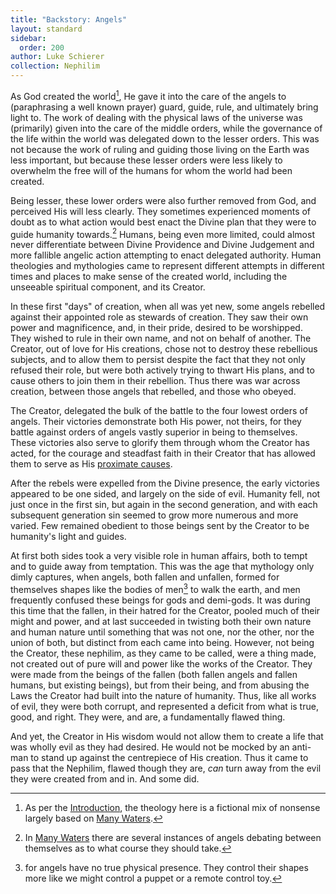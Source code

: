 ```yaml
---
title: "Backstory: Angels"
layout: standard
sidebar:
  order: 200
author: Luke Schierer
collection: Nephilim
---
```


As God created the world[^241120-1], He gave it into the care of the angels to (paraphrasing a well known prayer) guard, guide, rule, and ultimately bring light to. The work of dealing with the physical laws of the universe was (primarily) given into the care of the middle orders, while the governance of the life within the world was delegated down to the lesser orders. This was not because the work of ruling and guiding those living on the Earth was less important, but because these lesser orders were less likely to overwhelm the free will of the humans for whom the world had been created.

Being lesser, these lower orders were also further removed from God, and perceived His will less clearly. They sometimes experienced moments of doubt as to what action would best enact the Divine plan that they were to guide humanity towards.[^241120-2] Humans, being even more limited, could almost never differentiate between Divine Providence and Divine Judgement and more fallible angelic action attempting to enact delegated authority. Human theologies and mythologies came to represent different attempts in different times and places to make sense of the created world, including the unseeable spiritual component, and its Creator.

In these first "days" of creation, when all was yet new, some angels rebelled against their appointed role as stewards of creation. They saw their own power and magnificence, and, in their pride, desired to be worshipped. They wished to rule in their own name, and not on behalf of another. The Creator, out of love for His creations, chose not to destroy these rebellious subjects, and to allow them to persist despite the fact that they not only refused their role, but were both actively trying to thwart His plans, and to cause others to join them in their rebellion. Thus there was war across creation, between those angels that rebelled, and those who obeyed.

The Creator, delegated the bulk of the battle to the four lowest orders of angels. Their victories demonstrate both His power, not theirs, for they battle against orders of angels vastly superior in being to themselves. These victories also serve to glorify them through whom the Creator has acted, for the courage and steadfast faith in their Creator that has allowed them to serve as His [proximate causes].

After the rebels were expelled from the Divine presence, the early victories appeared to be one sided, and largely on the side of evil. Humanity fell, not just once in the first sin, but again in the second generation, and with each subsequent generation sin seemed to grow more numerous and more varied. Few remained obedient to those beings sent by the Creator to be humanity's light and guides.

At first both sides took a very visible role in human affairs, both to tempt and to guide away from temptation. This was the age that mythology only dimly captures, when angels, both fallen and unfallen, formed for themselves shapes like the bodies of men[^241120-3] to walk the earth, and men frequently confused these beings for gods and demi-gods. It was during this time that the fallen, in their hatred for the Creator, pooled much of their might and power, and at last succeeded in twisting both their own nature and human nature until something that was not one, nor the other, nor the union of both, but distinct from each came into being. However, not being the Creator, these nephilim, as they came to be called, were a thing made, not created out of pure will and power like the works of the Creator. They were made from the beings of the fallen (both fallen angels and fallen humans, but existing beings), but from their being, and from abusing the Laws the Creator had built into the nature of humanity. Thus, like all works of evil, they were both corrupt, and represented a deficit from what is true, good, and right. They were, and are, a fundamentally flawed thing.

And yet, the Creator in His wisdom would not allow them to create a life that was wholly evil as they had desired. He would not be mocked by an anti-man to stand up against the centrepiece of His creation. Thus it came to pass that the Nephilim, flawed though they are, _can_ turn away from the evil they were created from and in. And some did.

[^241120-2]: In [Many Waters] there are several instances of angels debating between themselves as to what course they should take.

[^241120-1]: As per the [Introduction], the theology here is a fictional mix of nonsense largely based on [Many Waters].

[Introduction]: /FanFiction/Harry_Potter_-_Nephilim/introduction/
[Many Waters]: https://wikipedia.org/wiki/Many_Waters
[proximate causes]: https://wikipedia.org/wiki/Proximate_cause

[^241120-3]: for angels have no true physical presence. They control their shapes more like we might control a puppet or a remote control toy.
